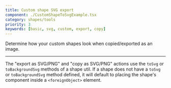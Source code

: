 ```yaml
---
title: Custom shape SVG export
component: ./CustomShapeToSvgExample.tsx
category: shapes/tools
priority: 3
keywords: [basic, svg, custom, export, copy]
---
```


Determine how your custom shapes look when copied/exported as an image.

---

The "export as SVG/PNG" and "copy as SVG/PNG" actions use the `toSvg` or `toBackgroundSvg` methods of a shape util. If a shape does not have a `toSvg` or `toBackgroundSvg` method defined, it will default to placing the shape's component inside a `<foreignObject>` element.
